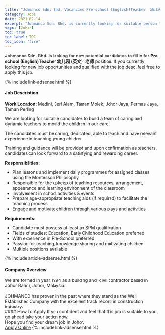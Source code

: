```yaml
---
title: "Johmanco Sdn. Bhd. Vacancies Pre-school (English)Teacher  幼儿园 (英文）老师" 
category: Jobs 
date: 2021-02-14 
excerpt: "Johmanco Sdn. Bhd. is currently looking for suitable person to fill in the Pre-school (English)Teacher  幼儿园 (英文）老师 which based in Johor" 
tags: [Johor] 
toc: true 
toc_label: TOC 
toc_icon: "fire" 
--- 
```


<p>Johmanco Sdn. Bhd. is looking for new potential candidates to fill in for <b>Pre-school (English)Teacher  幼儿园 (英文）老师</b> position. If you currently looking for new job opportunities and qualified with the job desc, feel free to apply this job.
</p>{% include link-adsense.html %} 
<div><div><h4>Job Description</h4></div><div><div><span><div><p><strong>Work Location: </strong>Medini, Seri Alam, Taman Molek, Johor Jaya, Permas Jaya, Taman Perling</p><p>We are looking for suitable candidates to build a team of caring and dynamic teachers to mould the children in our care.</p><p>The candidates must be caring, dedicated, able to teach and have relevant experience in teaching young children.</p><p>Training and guidance will be provided and upon confirmation as teachers, candidates can look forward to a satisfying and rewarding career.</p><p><strong>Responsibilities:</strong></p><ul><li>Plan lessons and implement daily programmes for assigned classes using the Montessori Philosophy</li><li>Responsible for the upkeep of teaching resources, arrangement, appearance and learning environment of the classroom</li><li>Involvement in school activities &amp; events</li><li>Prepare age-appropriate teaching aids (if required) to facilitate the teaching process</li><li>Engage and motivate children through various plays and activities</li></ul><p><strong>Requirements:</strong></p><ul><li>Candidate must possess at least an SPM qualification</li><li>Fields of studies: Education, Early Childhood Education preferred</li><li>With experience in Pre-School preferred</li><li>Passion for teaching, knowledge sharing and motivating children</li><li>Multiple positions available</li></ul></div></span></div></div></div> 
{% include article-adsense.html %} 
<div><div><h4>Company Overview</h4></div><div><div><span><div><div>We are formed in year 1994 as a building and&#160;&#160;civil contractor based in Johor Bahru, Johor, Malaysia.<br>
<br>
JOHMANCO has proven in the past where they stand as the Well Established Company with the excellent track record in construction industry.</div></div></span></div></div></div> 
#### How To Apply 
If you confident and feel that this job is suitable to you, go ahead take your action now. <br/> 
Hope you find your dream job in Johor. <br/> 
<a href="https://www.jobstreet.com.my/en/job/pre-school-english-teacher-幼儿园-英文）老师-4481594?jobId=jobstreet-my-job-4481594&" class="btn btn--info" target="_blank" rel="nofollow noopenner">Apply Online</a> 
{% include link-adsense.html %} 